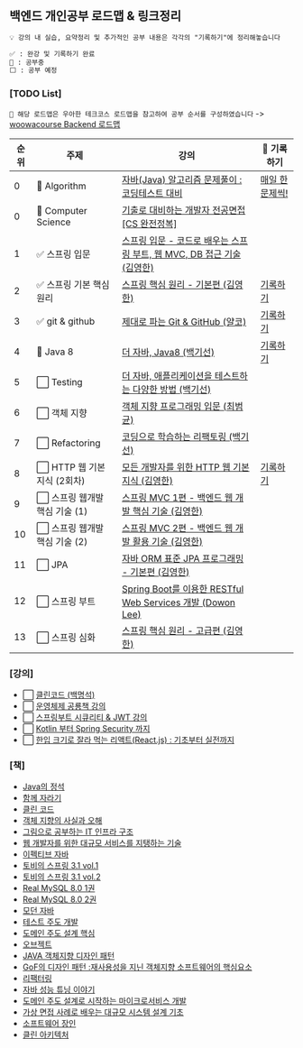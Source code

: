 ## 백엔드 개인공부 로드맵 & 링크정리

```markdown
💡 강의 내 실습, 요약정리 및 추가적인 공부 내용은 각각의 "기록하기"에 정리해놓습니다

✅ : 완강 및 기록하기 완료
👀 : 공부중
⬜ : 공부 예정
```

### [TODO List]
`📢 해당 로드맵은 우아한 테크코스 로드맵을 참고하여 공부 순서를 구성하였습니다` -> [woowacourse Backend 로드맵](https://github.com/giibeom/back-end-roadmap)

| 순위  | 주제                  | 강의                                                                                                                                                                                                 | 🔗 기록하기                                                                                                                                                                                                                           |
|-----|---------------------|----------------------------------------------------------------------------------------------------------------------------------------------------------------------------------------------------|-----------------------------------------------------------------------------------------------------------------------------------------------------------------------------------------------------------------------------------|
| 0   | 👀 Algorithm        | [자바(Java) 알고리즘 문제풀이 : 코딩테스트 대비](https://www.inflearn.com/course/%EC%9E%90%EB%B0%94-%EC%95%8C%EA%B3%A0%EB%A6%AC%EC%A6%98-%EB%AC%B8%EC%A0%9C%ED%92%80%EC%9D%B4-%EC%BD%94%ED%85%8C%EB%8C%80%EB%B9%84) | [매일 한 문제씩!](https://github.com/giibeom/Algorithm) |
| 0   | 👀 Computer Science       | [기출로 대비하는 개발자 전공면접 [CS 완전정복]](https://www.inflearn.com/course/%EA%B0%9C%EB%B0%9C%EC%9E%90-%EC%A0%84%EA%B3%B5%EB%A9%B4%EC%A0%91-cs-%EC%99%84%EC%A0%84%EC%A0%95%EB%B3%B5)                                                                     |  |
| 1   | ✅ 스프링 입문            | [스프링 입문 - 코드로 배우는 스프링 부트, 웹 MVC, DB 접근 기술 (김영한)](https://www.inflearn.com/course/%EC%8A%A4%ED%94%84%EB%A7%81-%EC%9E%85%EB%AC%B8-%EC%8A%A4%ED%94%84%EB%A7%81%EB%B6%80%ED%8A%B8/dashboard)           |                                                                                                                                                                                                                                   |
| 2   | ✅ 스프링 기본 핵심원리       | [스프링 핵심 원리 - 기본편 (김영한)](https://www.inflearn.com/course/%EC%8A%A4%ED%94%84%EB%A7%81-%ED%95%B5%EC%8B%AC-%EC%9B%90%EB%A6%AC-%EA%B8%B0%EB%B3%B8%ED%8E%B8/dashboard)                                   | [기록하기](https://github.com/giibeom/Inflearn_SpringBoot)                                                                                                                                                                            |
| 3   | ✅ git & github      | [제대로 파는 Git & GitHub (얄코)](https://www.inflearn.com/course/%EC%A0%9C%EB%8C%80%EB%A1%9C-%ED%8C%8C%EB%8A%94-%EA%B9%83)                                                                               | [기록하기](https://github.com/giibeom/git-practice)                                                                                                                                                                                   |
| 4   | 👀 Java 8           | [더 자바, Java8 (백기선)](https://www.inflearn.com/course/the-java-java8)                                                                                                                                | [기록하기](https://github.com/giibeom/java8to11)                                                                                                                                                                                      |
| 5   | ⬜ Testing           | [더 자바, 애플리케이션을 테스트하는 다양한 방법 (백기선)](https://www.inflearn.com/course/the-java-application-test)                                                                                                      |                                                                                                                                                                                                                                   |
| 6   | ⬜ 객체 지향             | [객체 지향 프로그래밍 입문 (최범균)](https://www.inflearn.com/course/%EA%B0%9D%EC%B2%B4-%EC%A7%80%ED%96%A5-%ED%94%84%EB%A1%9C%EA%B7%B8%EB%9E%98%EB%B0%8D-%EC%9E%85%EB%AC%B8)                                     |                                                                                                                                                                                                                                   |
| 7   | ⬜ Refactoring       | [코딩으로 학습하는 리팩토링 (백기선)](https://www.inflearn.com/course/%EB%A6%AC%ED%8C%A9%ED%86%A0%EB%A7%81)                                                                                                       |                                                                                                                                                                                                                                   |
| 8   | ⬜ HTTP 웹 기본지식 (2회차) | [모든 개발자를 위한 HTTP 웹 기본 지식 (김영한)](https://www.inflearn.com/course/http-%EC%9B%B9-%EB%84%A4%ED%8A%B8%EC%9B%8C%ED%81%AC)                                                                               | [기록하기](https://github.com/giibeom/HTTP-WebBasic)                                                                                                                                                                                  |
| 9   | ⬜ 스프링 웹개발 핵심 기술 (1) | [스프링 MVC 1편 - 백엔드 웹 개발 핵심 기술 (김영한)](https://www.inflearn.com/course/%EC%8A%A4%ED%94%84%EB%A7%81-mvc-1)                                                                                             |                                                                                                                                                                                                                                   |
| 10  | ⬜ 스프링 웹개발 핵심 기술 (2) | [스프링 MVC 2편 - 백엔드 웹 개발 활용 기술 (김영한)](https://www.inflearn.com/course/%EC%8A%A4%ED%94%84%EB%A7%81-mvc-2)                                                                                             |                                                                                                                                                                                                                                   |
| 11  | ⬜ JPA   | [자바 ORM 표준 JPA 프로그래밍 - 기본편 (김영한)](https://www.inflearn.com/course/ORM-JPA-Basic)                                                                                                                   |                                                                                                                                                                                                                                   |
| 12  | ⬜ 스프링 부트   | [Spring Boot를 이용한 RESTful Web Services 개발 (Dowon Lee)](https://www.inflearn.com/course/spring-boot-restful-web-services#curriculum)                                                                |                                                                                                                                                                                                                                   |
| 13  | ⬜ 스프링 심화    | [스프링 핵심 원리 - 고급편 (김영한)](https://www.inflearn.com/course/%EC%8A%A4%ED%94%84%EB%A7%81-%ED%95%B5%EC%8B%AC-%EC%9B%90%EB%A6%AC-%EA%B3%A0%EA%B8%89%ED%8E%B8)                                             |                                                                                                                                                                                                                                   |


### [강의]
- ⬜ [클린코드 (백명석)](https://youtube.com/playlist?list=PLuLb6MC4SOvXCRePHrb4e-EYadjZ9KHyH)
- ⬜ [운영체제 공룡책 강의](https://www.inflearn.com/course/%EC%9A%B4%EC%98%81%EC%B2%B4%EC%A0%9C-%EA%B3%B5%EB%A3%A1%EC%B1%85-%EC%A0%84%EA%B3%B5%EA%B0%95%EC%9D%98/dashboard)
- ⬜ [스프링부트 시큐리티 & JWT 강의](https://www.inflearn.com/course/%EC%8A%A4%ED%94%84%EB%A7%81%EB%B6%80%ED%8A%B8-%EC%8B%9C%ED%81%90%EB%A6%AC%ED%8B%B0/dashboard)
- ⬜ [Kotlin 부터 Spring Security 까지](https://www.inflearn.com/course/%EC%BD%94%ED%8B%80%EB%A6%B0-%EC%8A%A4%ED%94%84%EB%A7%81-%EC%8B%9C%ED%81%90%EB%A6%AC%ED%8B%B0/dashboard)
- ⬜ [한입 크기로 잘라 먹는 리액트(React.js) : 기초부터 실전까지](https://www.inflearn.com/course/%ED%95%9C%EC%9E%85-%EB%A6%AC%EC%95%A1%ED%8A%B8/dashboard)


### [책]
- [Java의 정석](http://www.kyobobook.co.kr/product/detailViewKor.laf?ejkGb=KOR&mallGb=KOR&barcode=9788994492032&orderClick=LEa&Kc=)
- [함께 자라기](http://www.kyobobook.co.kr/product/detailViewKor.laf?ejkGb=KOR&mallGb=KOR&barcode=9788966262335&orderClick=LEa&Kc=)
- [클린 코드](http://www.kyobobook.co.kr/product/detailViewKor.laf?ejkGb=KOR&mallGb=KOR&barcode=9788966260959&orderClick=LEa&Kc=)
- [객체 지향의 사실과 오해](http://www.kyobobook.co.kr/product/detailViewKor.laf?ejkGb=KOR&mallGb=KOR&barcode=9788998139766&orderClick=LEa&Kc=)
- [그림으로 공부하는 IT 인프라 구조](http://www.kyobobook.co.kr/product/detailViewKor.laf?ejkGb=KOR&mallGb=KOR&barcode=9791190665209&orderClick=LEa&Kc=)
- [웹 개발자를 위한 대규모 서비스를 지탱하는 기술](http://www.kyobobook.co.kr/product/detailViewKor.laf?ejkGb=KOR&mallGb=KOR&barcode=9788994506128&orderClick=LEa&Kc=)
- [이펙티브 자바](http://www.kyobobook.co.kr/product/detailViewKor.laf?ejkGb=KOR&mallGb=KOR&barcode=9788966262281&orderClick=LEa&Kc=)
- [토비의 스프링 3.1 vol.1](http://www.kyobobook.co.kr/product/detailViewKor.laf?ejkGb=KOR&mallGb=KOR&barcode=9788960773417&orderClick=LAG&Kc=)
- [토비의 스프링 3.1 vol.2](http://www.kyobobook.co.kr/product/detailViewKor.laf?ejkGb=KOR&mallGb=KOR&barcode=9788960773424&orderClick=LAG&Kc=)
- [Real MySQL 8.0 1권](http://www.kyobobook.co.kr/product/detailViewKor.laf?ejkGb=KOR&mallGb=KOR&barcode=9791158392703&orderClick=LEa&Kc=)
- [Real MySQL 8.0 2권](http://www.kyobobook.co.kr/product/detailViewKor.laf?ejkGb=KOR&mallGb=KOR&barcode=9791158392727&orderClick=LEa&Kc=)
- [모던 자바](http://www.kyobobook.co.kr/product/detailViewKor.laf?mallGb=KOR&ejkGb=KOR&linkClass=331531&barcode=9788966262755)
- [테스트 주도 개발](http://www.kyobobook.co.kr/product/detailViewKor.laf?mallGb=KOR&ejkGb=KOR&linkClass=330202&barcode=9788966261024)
- [도메인 주도 설계 핵심](http://www.kyobobook.co.kr/product/detailViewKor.laf?mallGb=KOR&ejkGb=KOR&linkClass=33090105&barcode=9791161750576)
- [오브젝트](http://www.kyobobook.co.kr/product/detailViewKor.laf?mallGb=KOR&ejkGb=KOR&linkClass=331501&barcode=9791158391409)
- [JAVA 객체지향 디자인 패턴](http://www.kyobobook.co.kr/product/detailViewKor.laf?ejkGb=KOR&mallGb=KOR&barcode=9788968480911&orderClick=LEa&Kc=)
- [GoF의 디자인 패턴 :재사용성을 지닌 객체지향 소프트웨어의 핵심요소](http://www.kyobobook.co.kr/product/detailViewKor.laf?ejkGb=KOR&mallGb=KOR&barcode=9791195444953&orderClick=LAG&Kc=)   
- [리팩터링](http://www.kyobobook.co.kr/product/detailViewKor.laf?ejkGb=KOR&mallGb=KOR&barcode=9791162242742&orderClick=LEa&Kc=)
- [자바 성능 튜닝 이야기](http://www.kyobobook.co.kr/product/detailViewKor.laf?mallGb=KOR&ejkGb=KOR&linkClass=331531&barcode=9788966260928)
- [도메인 주도 설계로 시작하는 마이크로서비스 개발](http://www.kyobobook.co.kr/product/detailViewKor.laf?ejkGb=KOR&mallGb=KOR&barcode=9791158392468&orderClick=LAG&Kc=)
- [가상 면접 사례로 배우는 대규모 시스템 설계 기초](http://www.kyobobook.co.kr/product/detailViewKor.laf?ejkGb=KOR&mallGb=KOR&barcode=9788966263158&orderClick=LEa&Kc=)
- [소프트웨어 장인](http://www.kyobobook.co.kr/product/detailViewKor.laf?mallGb=KOR&ejkGb=KOR&linkClass=330113&barcode=9791186659489)
- [클린 아키텍처](http://www.kyobobook.co.kr/product/detailViewKor.laf?ejkGb=KOR&mallGb=KOR&barcode=9788966262472&orderClick=LEa&Kc=)

